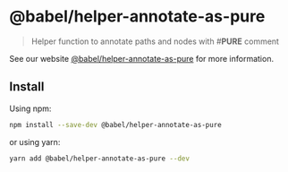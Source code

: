 # @babel/helper-annotate-as-pure

> Helper function to annotate paths and nodes with \#**PURE** comment

See our website [@babel/helper-annotate-as-pure](https://babeljs.io/docs/en/next/babel-helper-annotate-as-pure.html) for more information.

## Install

Using npm:

```bash
npm install --save-dev @babel/helper-annotate-as-pure
```

or using yarn:

```bash
yarn add @babel/helper-annotate-as-pure --dev
```


